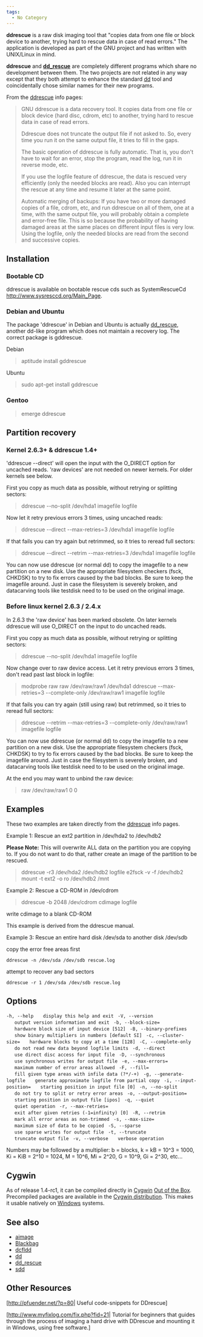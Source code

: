 ```yaml
---
tags:
  - No Category
---
```

**ddrescue** is a raw disk imaging tool that "copies data from one file
or block device to another, trying hard to rescue data in case of read
errors." The application is developed as part of the GNU project and has
written with UNIX/Linux in mind.

**ddrescue** and **[dd_rescue](dd_rescue.md)** are completely
different programs which share no development between them. The two
projects are not related in any way except that they both attempt to
enhance the standard [dd](dd.md) tool and coincidentally chose
similar names for their new programs.

From the [ddrescue](ddrescue.md) info pages:

> GNU ddrescue is a data recovery tool. It copies data from one file or
> block device (hard disc, cdrom, etc) to another, trying hard to rescue
> data in case of read errors.
>
> Ddrescue does not truncate the output file if not asked to. So, every
> time you run it on the same output file, it tries to fill in the
> gaps.
>
> The basic operation of ddrescue is fully automatic. That is, you don't
> have to wait for an error, stop the program, read the log, run it in
> reverse mode, etc.
>
> If you use the logfile feature of ddrescue, the data is rescued very
> efficiently (only the needed blocks are read). Also you can interrupt
> the rescue at any time and resume it later at the same point.
>
> Automatic merging of backups: If you have two or more damaged copies
> of a file, cdrom, etc, and run ddrescue on all of them, one at a time,
> with the same output file, you will probably obtain a complete and
> error-free file. This is so because the probability of having damaged
> areas at the same places on different input files is very low. Using
> the logfile, only the needed blocks are read from the second and
> successive copies.

## Installation

### Bootable CD

ddrescue is available on bootable rescue cds such as SystemRescueCd
<http://www.sysresccd.org/Main_Page>.

### Debian and Ubuntu

The package 'ddrescue' in Debian and Ubuntu is actually
[dd_rescue](dd_rescue.md), another dd-like program which does
not maintain a recovery log. The correct package is gddrescue.

Debian

> aptitude install gddrescue

Ubuntu

> sudo apt-get install gddrescue

### Gentoo

> emerge ddrescue

## Partition recovery

### Kernel 2.6.3+ & ddrescue 1.4+

'ddrescue --direct' will open the input with the O_DIRECT option for
uncached reads. 'raw devices' are not needed on newer kernels. For older
kernels see below.

First you copy as much data as possible, without retrying or splitting
sectors:

> ddrescue --no-split /dev/hda1 imagefile logfile

Now let it retry previous errors 3 times, using uncached reads:

> ddrescue --direct --max-retries=3 /dev/hda1 imagefile logfile

If that fails you can try again but retrimmed, so it tries to reread
full sectors:

> ddrescue --direct --retrim --max-retries=3 /dev/hda1 imagefile logfile

You can now use ddrescue (or normal dd) to copy the imagefile to a new
partition on a new disk. Use the appropriate filesystem checkers (fsck,
CHKDSK) to try to fix errors caused by the bad blocks. Be sure to keep
the imagefile around. Just in case the filesystem is severely broken,
and datacarving tools like testdisk need to to be used on the original
image.

### Before linux kernel 2.6.3 / 2.4.x

In 2.6.3 the 'raw device' has been marked obsolete. On later kernels
ddrescue will use O_DIRECT on the input to do uncached reads.

First you copy as much data as possible, without retrying or splitting
sectors:

> ddrescue --no-split /dev/hda1 imagefile logfile

Now change over to raw device access. Let it retry previous errors 3
times, don't read past last block in logfile:

> modprobe raw
> raw /dev/raw/raw1 /dev/hda1
> ddrescue --max-retries=3 --complete-only /dev/raw/raw1 imagefile
> logfile

If that fails you can try again (still using raw) but retrimmed, so it
tries to reread full sectors:

> ddrescue --retrim --max-retries=3 --complete-only /dev/raw/raw1
> imagefile logfile

You can now use ddrescue (or normal dd) to copy the imagefile to a new
partition on a new disk. Use the appropriate filesystem checkers (fsck,
CHKDSK) to try to fix errors caused by the bad blocks. Be sure to keep
the imagefile around. Just in case the filesystem is severely broken,
and datacarving tools like testdisk need to to be used on the original
image.

At the end you may want to unbind the raw device:

> raw /dev/raw/raw1 0 0

## Examples

These two examples are taken directly from the
[ddrescue](ddrescue.md) info pages.

Example 1: Rescue an ext2 partition in /dev/hda2 to /dev/hdb2

**Please Note:** This will overwrite ALL data on the partition you are
copying to. If you do not want to do that, rather create an image of the
partition to be rescued.

> ddrescue -r3 /dev/hda2 /dev/hdb2 logfile
> e2fsck -v -f /dev/hdb2
> mount -t ext2 -o ro /dev/hdb2 /mnt

Example 2: Rescue a CD-ROM in /dev/cdrom

> ddrescue -b 2048 /dev/cdrom cdimage logfile

write cdimage to a blank CD-ROM

This example is derived from the ddrescue manual.

Example 3: Rescue an entire hard disk /dev/sda to another disk /dev/sdb

copy the error free areas first

`ddrescue -n /dev/sda /dev/sdb rescue.log`

attempt to recover any bad sectors

`ddrescue -r 1 /dev/sda /dev/sdb rescue.log`

## Options

`-h, --help`
`   display this help and exit `
`-V, --version`
`   output version information and exit `
`-b, --block-size=`<bytes>
`   hardware block size of input device [512] `
`-B, --binary-prefixes`
`   show binary multipliers in numbers [default SI] `
`-c, --cluster-size=`<blocks>
`   hardware blocks to copy at a time [128] `
`-C, --complete-only`
`   do not read new data beyond logfile limits `
`-d, --direct`
`   use direct disc access for input file `
`-D, --synchronous`
`   use synchronous writes for output file `
`-e, --max-errors=`<n>
`   maximum number of error areas allowed `
`-F, --fill=`<types>
`   fill given type areas with infile data (?*/-+) `
`-g, --generate-logfile`
`   generate approximate logfile from partial copy `
`-i, --input-position=`<pos>
`   starting position in input file [0] `
`-n, --no-split`
`   do not try to split or retry error areas `
`-o, --output-position=`<pos>
`   starting position in output file [ipos] `
`-q, --quiet`
`   quiet operation `
`-r, --max-retries=`<n>
`   exit after given retries (-1=infinity) [0] `
`-R, --retrim`
`   mark all error areas as non-trimmed `
`-s, --max-size=`<bytes>
`   maximum size of data to be copied `
`-S, --sparse`
`   use sparse writes for output file `
`-t, --truncate`
`   truncate output file `
`-v, --verbose`
`   verbose operation`

Numbers may be followed by a multiplier: b = blocks, k = kB = 10^3 =
1000, Ki = KiB = 2^10 = 1024, M = 10^6, Mi = 2^20, G = 10^9, Gi = 2^30,
etc...

## Cygwin

As of release 1.4-rc1, it can be compiled directly in
[Cygwin](cygwin.md) [Out of the
Box](http://en.wikipedia.org/wiki/Out_of_the_box). Precompiled packages
are available in the [Cygwin distribution](http://cygwin.com/packages/).
This makes it usable natively on [Windows](windows.md) systems.

## See also

- [aimage](aimage.md)
- [Blackbag](blackbag.md)
- [dcfldd](dcfldd.md)
- [dd](dd.md)
- [dd_rescue](dd_rescue.md)
- [sdd](sdd.md)

## Other Resources

\[<http://pfuender.net/?p=80>\| Useful code-snippets for DDrescue\]

\[<http://www.myfixlog.com/fix.php?fid=21>\| Tutorial for beginners that
guides through the process of imaging a hard drive with DDrescue and
mounting it in Windows, using free software.\]